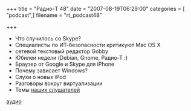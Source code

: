 +++
title = "Радио-T 48"
date = "2007-08-19T06:29:00"
categories = [ "podcast",]
filename = "rt_podcast48"

+++

- Что случилось со Skype?
- Специалисты по ИТ-безопасности критикуют Mac OS X
- сетевой текстовый редактор Gobby
- Юбилеи недели (Debian, Gnome, Радио-Т :)
- Браузер от Google и Skype для iPhone
- Почему зависает Windows?
- Слухи о новых iPod
- Разговоры вокруг виртуализации
- Темы [наших слушателей](http://radio-t.com/index.php/2007/08/15/temyi-dlya-47-2/#comments)

[аудио](https://cdn.radio-t.com/rt_podcast48.mp3)
<audio src="https://cdn.radio-t.com/rt_podcast48.mp3" preload="none"></audio>